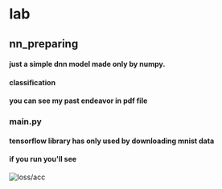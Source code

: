 # lab

## nn_preparing
#### just a simple dnn model made only by numpy.
#### classification
#### you can see my past endeavor in pdf file

### main.py
#### tensorflow library has only used by downloading mnist data
#### if you run you'll see 
![loss/acc](gif1.gif)

